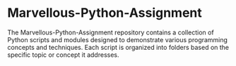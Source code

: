 # Marvellous-Python-Assignment

The Marvellous-Python-Assignment repository contains a collection of Python scripts and modules designed to demonstrate various programming concepts and techniques. Each script is organized into folders based on the specific topic or concept it addresses.
